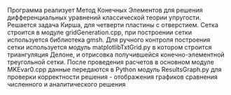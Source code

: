 Программа реализует Метод Конечных Элементов для решения дифференциальных уравнений классической теории упругости.
Решается задача Кирша, для четверти пластины с отверстием.
Сетка строится в модуле gridGeneration.cpp, при построении сетки используется библиотека gmsh. Для ручного контроля построения сетки используется модуль matplotlibTxtGrid.py в котором строится триангуляция Делоне, и отрисовка получившейся конечно-элементной треугольной сетки. 
После проведения расчетов в основном модуле MKEvar0.cpp данные передаются в Python модуль ResultsGraph.py для проверки корректности решения - отображения графиков сравнения численного и аналитического решения

